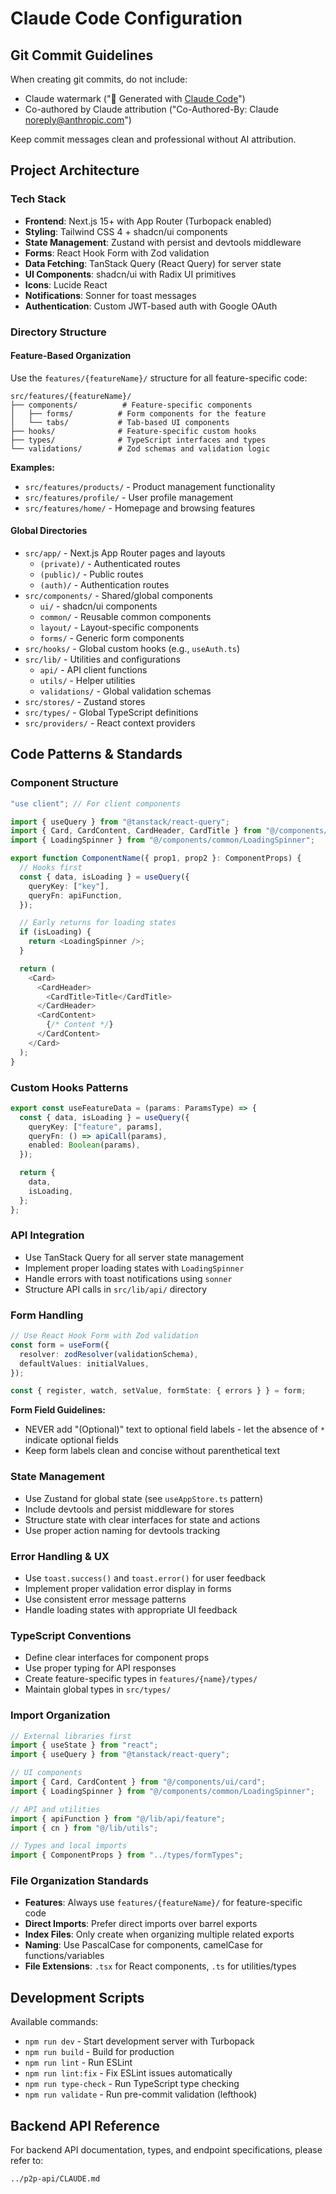 # Claude Code Configuration

## Git Commit Guidelines

When creating git commits, do not include:
- Claude watermark ("🤖 Generated with [Claude Code](https://claude.ai/code)")
- Co-authored by Claude attribution ("Co-Authored-By: Claude <noreply@anthropic.com>")

Keep commit messages clean and professional without AI attribution.

## Project Architecture

### Tech Stack
- **Frontend**: Next.js 15+ with App Router (Turbopack enabled)
- **Styling**: Tailwind CSS 4 + shadcn/ui components
- **State Management**: Zustand with persist and devtools middleware
- **Forms**: React Hook Form with Zod validation
- **Data Fetching**: TanStack Query (React Query) for server state
- **UI Components**: shadcn/ui with Radix UI primitives
- **Icons**: Lucide React
- **Notifications**: Sonner for toast messages
- **Authentication**: Custom JWT-based auth with Google OAuth

### Directory Structure

#### Feature-Based Organization
Use the `features/{featureName}/` structure for all feature-specific code:

```
src/features/{featureName}/
├── components/          # Feature-specific components
│   ├── forms/          # Form components for the feature
│   └── tabs/           # Tab-based UI components
├── hooks/              # Feature-specific custom hooks
├── types/              # TypeScript interfaces and types
└── validations/        # Zod schemas and validation logic
```

**Examples:**
- `src/features/products/` - Product management functionality
- `src/features/profile/` - User profile management
- `src/features/home/` - Homepage and browsing features

#### Global Directories
- `src/app/` - Next.js App Router pages and layouts
  - `(private)/` - Authenticated routes
  - `(public)/` - Public routes  
  - `(auth)/` - Authentication routes
- `src/components/` - Shared/global components
  - `ui/` - shadcn/ui components
  - `common/` - Reusable common components
  - `layout/` - Layout-specific components
  - `forms/` - Generic form components
- `src/hooks/` - Global custom hooks (e.g., `useAuth.ts`)
- `src/lib/` - Utilities and configurations
  - `api/` - API client functions
  - `utils/` - Helper utilities
  - `validations/` - Global validation schemas
- `src/stores/` - Zustand stores
- `src/types/` - Global TypeScript definitions
- `src/providers/` - React context providers

## Code Patterns & Standards

### Component Structure
```typescript
"use client"; // For client components

import { useQuery } from "@tanstack/react-query";
import { Card, CardContent, CardHeader, CardTitle } from "@/components/ui/card";
import { LoadingSpinner } from "@/components/common/LoadingSpinner";

export function ComponentName({ prop1, prop2 }: ComponentProps) {
  // Hooks first
  const { data, isLoading } = useQuery({
    queryKey: ["key"],
    queryFn: apiFunction,
  });

  // Early returns for loading states
  if (isLoading) {
    return <LoadingSpinner />;
  }

  return (
    <Card>
      <CardHeader>
        <CardTitle>Title</CardTitle>
      </CardHeader>
      <CardContent>
        {/* Content */}
      </CardContent>
    </Card>
  );
}
```

### Custom Hooks Patterns
```typescript
export const useFeatureData = (params: ParamsType) => {
  const { data, isLoading } = useQuery({
    queryKey: ["feature", params],
    queryFn: () => apiCall(params),
    enabled: Boolean(params),
  });

  return {
    data,
    isLoading,
  };
};
```

### API Integration
- Use TanStack Query for all server state management
- Implement proper loading states with `LoadingSpinner`
- Handle errors with toast notifications using `sonner`
- Structure API calls in `src/lib/api/` directory

### Form Handling
```typescript
// Use React Hook Form with Zod validation
const form = useForm({
  resolver: zodResolver(validationSchema),
  defaultValues: initialValues,
});

const { register, watch, setValue, formState: { errors } } = form;
```

**Form Field Guidelines:**
- NEVER add "(Optional)" text to optional field labels - let the absence of `*` indicate optional fields
- Keep form labels clean and concise without parenthetical text

### State Management
- Use Zustand for global state (see `useAppStore.ts` pattern)
- Include devtools and persist middleware for stores
- Structure state with clear interfaces for state and actions
- Use proper action naming for devtools tracking

### Error Handling & UX
- Use `toast.success()` and `toast.error()` for user feedback
- Implement proper validation error display in forms
- Use consistent error message patterns
- Handle loading states with appropriate UI feedback

### TypeScript Conventions
- Define clear interfaces for component props
- Use proper typing for API responses
- Create feature-specific types in `features/{name}/types/`
- Maintain global types in `src/types/`

### Import Organization
```typescript
// External libraries first
import { useState } from "react";
import { useQuery } from "@tanstack/react-query";

// UI components
import { Card, CardContent } from "@/components/ui/card";
import { LoadingSpinner } from "@/components/common/LoadingSpinner";

// API and utilities
import { apiFunction } from "@/lib/api/feature";
import { cn } from "@/lib/utils";

// Types and local imports
import { ComponentProps } from "../types/formTypes";
```

### File Organization Standards
- **Features**: Always use `features/{featureName}/` for feature-specific code
- **Direct Imports**: Prefer direct imports over barrel exports
- **Index Files**: Only create when organizing multiple related exports
- **Naming**: Use PascalCase for components, camelCase for functions/variables
- **File Extensions**: `.tsx` for React components, `.ts` for utilities/types

## Development Scripts

Available commands:
- `npm run dev` - Start development server with Turbopack
- `npm run build` - Build for production
- `npm run lint` - Run ESLint
- `npm run lint:fix` - Fix ESLint issues automatically  
- `npm run type-check` - Run TypeScript type checking
- `npm run validate` - Run pre-commit validation (lefthook)

## Backend API Reference

For backend API documentation, types, and endpoint specifications, please refer to:
```
../p2p-api/CLAUDE.md
```